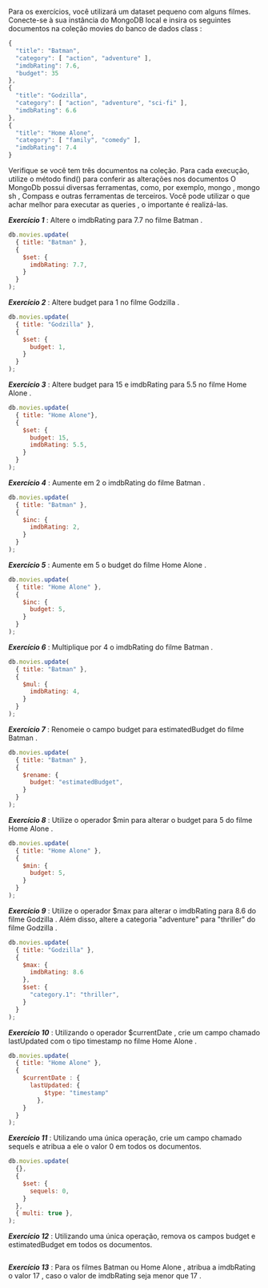 Para os exercícios, você utilizará um dataset pequeno com alguns filmes.
Conecte-se à sua instância do MongoDB local e insira os seguintes documentos na coleção movies do banco de dados class :
```javascript
{
  "title": "Batman",
  "category": [ "action", "adventure" ],
  "imdbRating": 7.6,
  "budget": 35
},
{
  "title": "Godzilla",
  "category": [ "action", "adventure", "sci-fi" ],
  "imdbRating": 6.6
},
{
  "title": "Home Alone",
  "category": [ "family", "comedy" ],
  "imdbRating": 7.4
}
```

Verifique se você tem três documentos na coleção.
Para cada execução, utilize o método find() para conferir as alterações nos documentos
O MongoDb possui diversas ferramentas, como, por exemplo, mongo , mongo sh , Compass e outras ferramentas de terceiros. Você pode utilizar o que achar melhor para executar as queries , o importante é realizá-las.

***Exercício 1*** : Altere o imdbRating para 7.7 no filme Batman .
```javascript
db.movies.update(
  { title: "Batman" },
  {
    $set: {
      imdbRating: 7.7,
    }
  }
);
```
***Exercício 2*** : Altere budget para 1 no filme Godzilla .
```javascript
db.movies.update(
  { title: "Godzilla" },
  { 
    $set: {
      budget: 1,
    }
  }
);
```
***Exercício 3*** : Altere budget para 15 e imdbRating para 5.5 no filme Home Alone .
```javascript
db.movies.update(
  { title: "Home Alone"},
  {
    $set: {
      budget: 15,
      imdbRating: 5.5,
    }
  }
);
```
***Exercício 4*** : Aumente em 2 o imdbRating do filme Batman .
```javascript
db.movies.update(
  { title: "Batman" },
  {
    $inc: {
      imdbRating: 2,
    }
  }
);
```
***Exercício 5*** : Aumente em 5 o budget do filme Home Alone .
```javascript
db.movies.update(
  { title: "Home Alone" },
  {
    $inc: {
      budget: 5,
    }
  }
);
```
***Exercício 6*** : Multiplique por 4 o imdbRating do filme Batman .
```javascript
db.movies.update(
  { title: "Batman" },
  {
    $mul: {
      imdbRating: 4,
    }
  }
);
```
***Exercício 7*** : Renomeie o campo budget para estimatedBudget do filme Batman .
```javascript
db.movies.update(
  { title: "Batman" },
  {
    $rename: {
      budget: "estimatedBudget",
    }
  }
);
```
***Exercício 8*** : Utilize o operador $min para alterar o budget para 5 do filme Home Alone .
```javascript
db.movies.update(
  { title: "Home Alone" },
  {
    $min: {
      budget: 5,
    }
  }
);
```
***Exercício 9*** : Utilize o operador $max para alterar o imdbRating para 8.6 do filme Godzilla . Além disso, altere a categoria "adventure" para "thriller" do filme Godzilla .
```javascript
db.movies.update(
  { title: "Godzilla" },
  {
    $max: {
      imdbRating: 8.6
    },
    $set: {
      "category.1": "thriller",
    }
  }
);
```
***Exercício 10*** : Utilizando o operador $currentDate , crie um campo chamado lastUpdated com o tipo timestamp no filme Home Alone .
```javascript
db.movies.update(
  { title: "Home Alone" },
  {
    $currentDate : {
      lastUpdated: { 
          $type: "timestamp" 
        },
    }
  }
);
```
***Exercício 11*** : Utilizando uma única operação, crie um campo chamado sequels e atribua a ele o valor 0 em todos os documentos.
```javascript
db.movies.update(
  {},
  {
    $set: {
      sequels: 0,
    }
  },
  { multi: true },
);
```
***Exercício 12*** : Utilizando uma única operação, remova os campos budget e estimatedBudget em todos os documentos.
```javascript

```
***Exercício 13*** : Para os filmes Batman ou Home Alone , atribua a imdbRating o valor 17 , caso o valor de imdbRating seja menor que 17 .
```javascript

```
